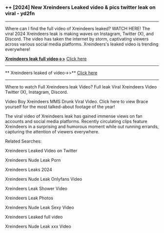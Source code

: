 ### ++ [2024] New  Xreindeers Leaked video & pics twitter leak on viral - yd2fn
----------

Where can I find the full video of  Xreindeers leaked? WATCH HERE! The viral 2024  Xreindeers leak is making waves on Instagram, Twitter (X), and Discord. The video has taken the internet by storm, captivating viewers across various social media platforms.  Xreindeers's leaked video is trending everywhere!


**[ Xreindeers leak full video->>](http://wildbook.top/wildbook8git)** [Click here](http://wildbook.top/wildbook8git)

----------


** Xreindeers leaked of video->>** [Click here](http://wildbook.top/wildbook8git)

----------


Where to watch Full  Xreindeers leak Video? Full leak Viral  Xreindeers Video Twitter (X), Instagram, Discord.

Video Boy  Xreindeers MMS Drunk Viral Video. Click here to view Brace yourself for the most talked-about footage of the year!

The viral video of  Xreindeers leak has gained immense views on fan accounts and social media platforms. Recently circulating clips feature  Xreindeers in a surprising and humorous moment while out running errands, capturing the attention of viewers everywhere.




Related Searches:

 Xreindeers Leaked Video on Twitter

 Xreindeers Nude Leak Porn

 Xreindeers Leaks 2024

 Xreindeers Nude Leak Onlyfans Video

 Xreindeers Leak Shower Video

 Xreindeers Leak Photos

 Xreindeers Nude Leak Sexy Video

 Xreindeers Leaked full video

 Xreindeers Nude Leak xxx Video

